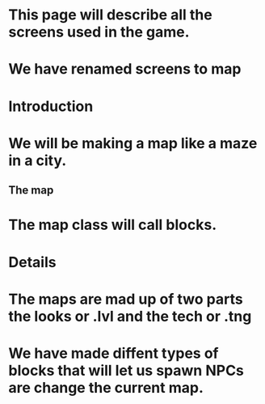 # This page will describe all the screens used in the game.
# We have renamed screens to map

# Introduction #

# We will be making a map like a maze in a city.

## The map ##

# The map class will call blocks.

# Details #

# The maps are mad up of two parts the looks or .lvl and the tech or .tng

# We have made diffent types of blocks that will let us spawn NPCs are change the current map.